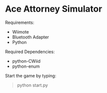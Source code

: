 # Ace Attorney Simulator

Requirements:
* Wiimote
* Bluetooth Adapter
* Python

Required Dependencies:
* python-CWiid
* python-enum

Start the game by typing:
> python start.py